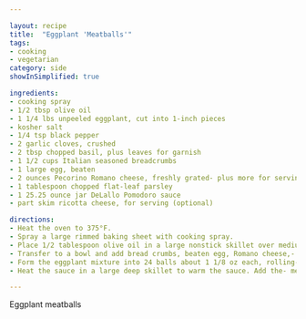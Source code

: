 ```yaml
---

layout: recipe
title:  "Eggplant 'Meatballs'"
tags: 
- cooking
- vegetarian
category: side
showInSimplified: true

ingredients:
- cooking spray
- 1/2 tbsp olive oil
- 1 1/4 lbs unpeeled eggplant, cut into 1-inch pieces
- kosher salt
- 1/4 tsp black pepper
- 2 garlic cloves, crushed
- 2 tbsp chopped basil, plus leaves for garnish
- 1 1/2 cups Italian seasoned breadcrumbs
- 1 large egg, beaten
- 2 ounces Pecorino Romano cheese, freshly grated- plus more for serving
- 1 tablespoon chopped flat-leaf parsley
- 1 25.25 ounce jar DeLallo Pomodoro sauce
- part skim ricotta cheese, for serving (optional)

directions:
- Heat the oven to 375°F. 
- Spray a large rimmed baking sheet with cooking spray.
- Place 1/2 tablespoon olive oil in a large nonstick skillet over medium- high heat. When hot add the eggplant and 1/4 cup water. Season with- salt and pepper to taste and cook, stirring occasionally until tender,- 10 to 12 minutes. Transfer to the bowl of a food processor and pulse a- few times.
- Transfer to a bowl and add bread crumbs, beaten egg, Romano cheese,- parsley, garlic and chopped basil into the eggplant. Season with 1/2- teaspoon kosher salt and 1/8 teaspoon of pepper.
- Form the eggplant mixture into 24 balls about 1 1/8 oz each, rolling- tightly and transfer to the prepared baking sheet. Bake until firm and- browned, about 20 to 25 minutes.
- Heat the sauce in a large deep skillet to warm the sauce. Add the- meatballs to the sauce and simmer for 5 minutes. Garnish the meatballs- with basil leaves and serve with ricotta cheese if desired.

---
```


Eggplant meatballs